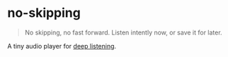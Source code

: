 # no-skipping

> No skipping, no fast forward. Listen intently now, or save it for later.

A tiny audio player for [deep listening](https://en.wikipedia.org/wiki/Pauline_Oliveros#Deep_listening).
